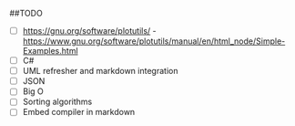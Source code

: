 ##TODO
- [ ] https://gnu.org/software/plotutils/ -
  https://www.gnu.org/software/plotutils/manual/en/html_node/Simple-Examples.html
- [ ] C#
- [ ] UML refresher and markdown integration
- [ ] JSON
- [ ] Big O
- [ ] Sorting algorithms
- [ ] Embed compiler in markdown
